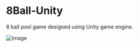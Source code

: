 # 8Ball-Unity

8 ball pool game designed using Unity game engine.

![image](https://user-images.githubusercontent.com/32782530/120691080-af56ff80-c4ae-11eb-8066-3cb67c35c21a.png)

